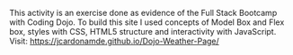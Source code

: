 This activity is an exercise done as evidence of the Full Stack Bootcamp with Coding Dojo. To build this site I used concepts of Model Box and Flex box, styles with CSS, HTML5 structure and interactivity with JavaScript. Visit: https://jcardonamde.github.io/Dojo-Weather-Page/
